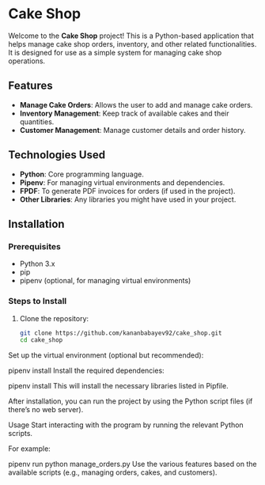 # Cake Shop

Welcome to the **Cake Shop** project! This is a Python-based application that helps manage cake shop orders, inventory, and other related functionalities. It is designed for use as a simple system for managing cake shop operations.

## Features

- **Manage Cake Orders**: Allows the user to add and manage cake orders.
- **Inventory Management**: Keep track of available cakes and their quantities.
- **Customer Management**: Manage customer details and order history.

## Technologies Used

- **Python**: Core programming language.
- **Pipenv**: For managing virtual environments and dependencies.
- **FPDF**: To generate PDF invoices for orders (if used in the project).
- **Other Libraries**: Any libraries you might have used in your project.

## Installation

### Prerequisites

- Python 3.x
- pip
- pipenv (optional, for managing virtual environments)

### Steps to Install

1. Clone the repository:
   ```bash
   git clone https://github.com/kananbabayev92/cake_shop.git
   cd cake_shop
Set up the virtual environment (optional but recommended):


pipenv install
Install the required dependencies:


pipenv install
This will install the necessary libraries listed in Pipfile.

After installation, you can run the project by using the Python script files (if there’s no web server).

Usage
Start interacting with the program by running the relevant Python scripts.

For example:


pipenv run python manage_orders.py
Use the various features based on the available scripts (e.g., managing orders, cakes, and customers).

